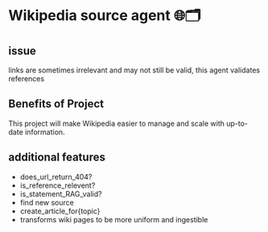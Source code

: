 # Wikipedia source agent 🌐🗂️

## issue
links are sometimes irrelevant and may not still be valid, this agent validates references

## Benefits of Project
This project will make Wikipedia easier to manage and scale with up-to-date information.

## additional features
- does_url_return_404?  
- is_reference_relevent? 
- is_statement_RAG_valid? 
- find new source 
- create_article_for{topic}
- transforms wiki pages to be more uniform and ingestible